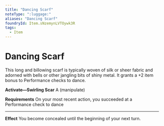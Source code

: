 ```yaml
---
title: "Dancing Scarf"
noteType: ":luggage:"
aliases: "Dancing Scarf"
foundryId: Item.sNzemynLVTOywk3R
tags:
  - Item
---
```


# Dancing Scarf

This long and billowing scarf is typically woven of silk or sheer fabric and adorned with bells or other jangling bits of shiny metal. It grants a +2 item bonus to Performance checks to dance.

**Activate—Swirling Scar** A (manipulate)

**Requirements** On your most recent action, you succeeded at a Performance check to dance

* * *

**Effect** You become concealed until the beginning of your next turn.
